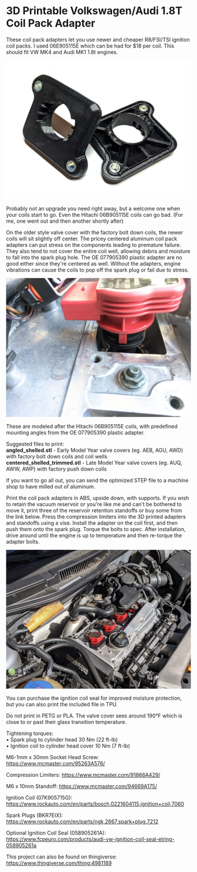 # 3D Printable Volkswagen/Audi 1.8T Coil Pack Adapter
These coil pack adapters let you use newer and cheaper R8/FSI/TSI ignition coil packs. I used 06E905115E which can be had for $18 per coil. This should fit VW MK4 and Audi MK1 1.8t engines.

![Preview](https://github.com/XDleader555/cad_models/raw/main/vw_audi_1.8t_coil_pack_adapter/res/coil_pack_adapters_preview.jpg)

Probably not an upgrade you need right away, but a welcome one when your coils start to go. Even the Hitachi 06B905115E coils can go bad. (For me, one went out and then another shortly after)

On the older style valve cover with the factory bolt down coils, the newer coils will sit slightly off center. The pricey centered aluminum coil pack adapters can put stress on the components leading to premature failure. They also tend to not cover the entire coil well, allowing debris and moisture to fall into the spark plug hole. The OE 077905390 plastic adapter are no good either since they're centered as well. Without the adapters, engine vibrations can cause the coils to pop off the spark plug or fail due to stress.

![Preview](https://github.com/XDleader555/cad_models/raw/main/vw_audi_1.8t_coil_pack_adapter/res/angled_ignition_coil_preview.jpg)

These are modeled after the Hitachi 06B905115E coils, with predefined mounting angles from the OE 077905390 plastic adapter.

Suggested files to print:\
**angled_shelled.stl** - Early Model Year valve covers (eg. AEB, AGU, AWD) with factory bolt down coils and coil wells\
**centered_shelled_trimmed.stl** - Late Model Year valve covers (eg. AUQ, AWW, AWP) with factory push down coils

If you want to go all out, you can send the optimized STEP file to a machine shop to have milled out of aluminum.

Print the coil pack adapters in ABS, upside down, with supports. If you wish to retain the vacuum reservoir or you're like me and can't be bothered to move it, print three of the reservoir retention standoffs or buy some from the link below. Press the compression limiters into the 3D printed adapters and standoffs using a vise. Install the adapter on the coil first, and then push them onto the spark plug. Torque the bolts to spec. After installation, drive around until the engine is up to temperature and then re-torque the adapter bolts. 

![Preview](https://github.com/XDleader555/cad_models/raw/main/vw_audi_1.8t_coil_pack_adapter/res/coil_pack_adapters_installed_preview.jpg)

You can purchase the ignition coil seal for improved moisture protection, but you can also print the included file in TPU.

Do not print in PETG or PLA. The valve cover sees around 190°F which is close to or past their glass transition temperature.

Tightening torques:\
• Spark plug to cylinder head 30 Nm (22 ft-Ib)\
• Ignition coil to cylinder head cover 10 Nm (7 ft-Ib)

M6-1mm x 30mm Socket Head Screw:
https://www.mcmaster.com/95263A576/

Compression Limiters:
https://www.mcmaster.com/91868A429/

M6 x 10mm Standoff:
https://www.mcmaster.com/94669A175/

Ignition Coil (07K905715G):
https://www.rockauto.com/en/parts/bosch,0221604115,ignition+coil,7060

Spark Plugs (BKR7EIX):
https://www.rockauto.com/en/parts/ngk,2667,spark+plug,7212

Optional Ignition Coil Seal (058905261A):
https://www.fcpeuro.com/products/audi-vw-ignition-coil-seal-elring-058905261a

This project can also be found on thingiverse:
https://www.thingiverse.com/thing:4981189
